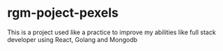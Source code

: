 # rgm-poject-pexels
This is a project used like a practice to improve my abilities like full stack developer using React, Golang and Mongodb
